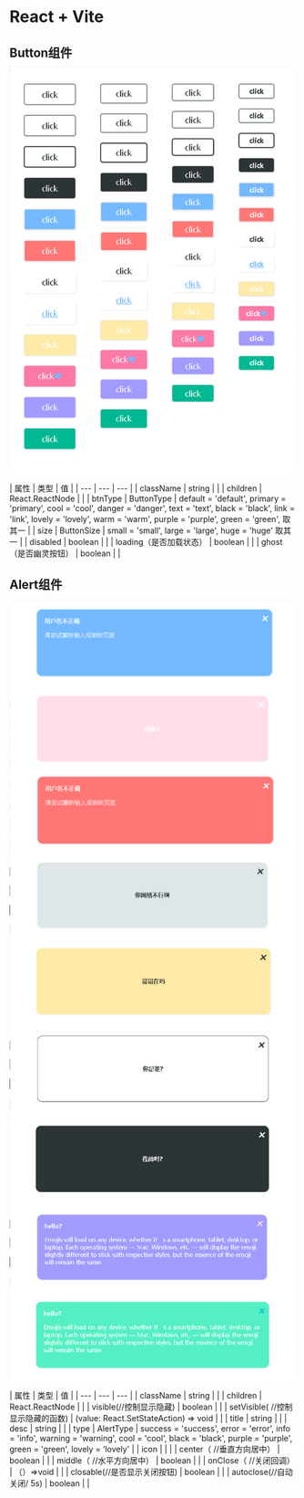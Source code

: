 # React + Vite


## Button组件

<p align="center" >
  <img align="center" src="https://github.com/SnakeLil/SnakeLil/blob/main/static/components/button.png"/>
</p>
| 属性 | 类型 | 值 |
| --- | --- | --- |
| className | string |  |
| children | React.ReactNode |  |
| btnType
 | ButtonType  |  default = 'default',
 primary = 'primary',
  cool = 'cool',
  danger = 'danger',
  text = 'text',
  black = 'black',
  link = 'link',
  lovely = 'lovely',
  warm = 'warm',
  purple = 'purple',
  green = 'green',
取其一 |
| size | ButtonSize | small = 'small',
large = 'large',
huge = 'huge'
取其一 |
| disabled | boolean |  |
| loading（是否加载状态） | boolean |  |
| ghost（是否幽灵按钮） | boolean |  |



## Alert组件

<p align="center" >
  <img align="center" src="https://github.com/SnakeLil/SnakeLil/blob/main/static/components/alert1.png"/>
  <img align="center" src="https://github.com/SnakeLil/SnakeLil/blob/main/static/components/alert2.png"/>
  <img align="center" src="https://github.com/SnakeLil/SnakeLil/blob/main/static/components/alert3.png"/>
  <img align="center" src="https://github.com/SnakeLil/SnakeLil/blob/main/static/components/alert4.png"/>
  <img align="center" src="https://github.com/SnakeLil/SnakeLil/blob/main/static/components/alert5.png"/>
  <img align="center" src="https://github.com/SnakeLil/SnakeLil/blob/main/static/components/alert6.png"/>
  <img align="center" src="https://github.com/SnakeLil/SnakeLil/blob/main/static/components/alert7.png"/>
  <img align="center" src="https://github.com/SnakeLil/SnakeLil/blob/main/static/components/alert8.png"/>
  <img align="center" src="https://github.com/SnakeLil/SnakeLil/blob/main/static/components/alert9.png"/>
</p>
| 属性 | 类型 | 值 |
| --- | --- | --- |
| className | string |  |
| children | React.ReactNode |  |
| visible(//控制显示隐藏) | boolean   |  |
| setVisible( //控制显示隐藏的函数) | (value: React.SetStateAction<boolean>) => void |  |
| title | string |  |
| desc | string |  |
| type | AlertType | success = 'success', 
 error = 'error',
    info = 'info',
    warning = 'warning',
    cool = 'cool',
    black = 'black',
    purple = 'purple',
    green = 'green',
    lovely = ‘lovely' |
| icon |  |  |
| center（ //垂直方向居中） | boolean |  |
| middle（ //水平方向居中） | boolean  |  |
| onClose（ //关闭回调） | （）⇒void |  |
| closable(//是否显示关闭按钮) | boolean  |  |
| autoclose(//自动关闭/ 5s) | boolean  |  |